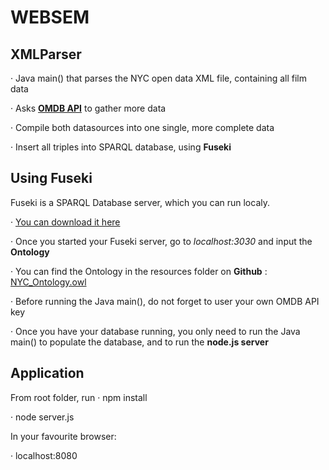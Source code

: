# WEBSEM

## XMLParser

· Java main() that parses the NYC open data XML file, containing all film data

· Asks [**OMDB API**](http://www.omdbapi.com/) to gather more data

· Compile both datasources into one single, more complete data

· Insert all triples into SPARQL database, using **Fuseki**


## Using Fuseki

Fuseki is a SPARQL Database server, which you can run localy.

· [You can download it here](https://jena.apache.org/download/#jena-fuseki)

· Once you started your Fuseki server, go to *localhost:3030* and input the **Ontology** 

· You can find the Ontology in the resources folder on **Github** : [NYC_Ontology.owl](https://github.com/JeanBrice/WEBSEM/blob/master/resources/NYC_ontology.owl)

· Before running the Java main(), do not forget to user your own OMDB API key

· Once you have your database running, you only need to run the Java main() to populate the database, and to run the **node.js server**


## Application

From root folder, run
· npm install

· node server.js

In your favourite browser:

· localhost:8080
